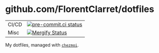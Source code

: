 # github.com/FlorentClarret/dotfiles

|       |                                                                 |
|-------|-----------------------------------------------------------------|
| CI/CD | [![pre-commit.ci status][pre-commit-status]][pre-commit-result] |
| Misc  | [![Mergify Status][mergify-status]][mergify-website]            |

My dotfiles, managed with [`chezmoi`][chezmoi-website].

[chezmoi-website]: https://github.com/twpayne/chezmoi
[mergify-website]: https://mergify.com
[mergify-status]: https://img.shields.io/endpoint.svg?url=https://api.mergify.com/v1/badges/FlorentClarret/dotfiles&style=flat
[pre-commit-status]: https://results.pre-commit.ci/badge/github/FlorentClarret/dotfiles/main.svg
[pre-commit-result]: https://results.pre-commit.ci/latest/github/FlorentClarret/dotfiles/main
